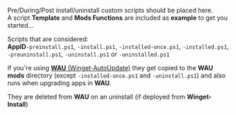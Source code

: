 Pre/During/Post install/uninstall custom scripts should be placed here.  
A script **Template** and **Mods Functions** are included as **example** to get you started...  

Scripts that are considered:  
**AppID**`-preinstall.ps1`, `-install.ps1`, `-installed-once.ps1`, `-installed.ps1`, `-preuninstall.ps1`, `-uninstall.ps1` or `-uninstalled.ps1`  

If you're using [**WAU** (Winget-AutoUpdate)](https://github.com/Romanitho/Winget-AutoUpdate) they get copied to the **WAU mods** directory (except `-installed-once.ps1`  and `-uninstall.ps1`) and also runs when upgrading apps in **WAU**.

They are deleted from **WAU** on an uninstall (if deployed from **Winget-Install**)
